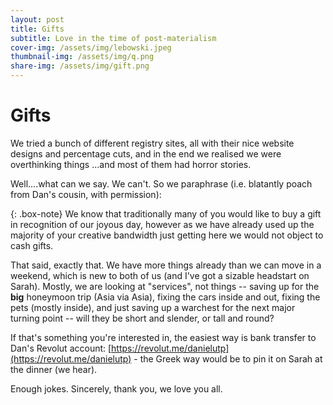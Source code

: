 ```yaml
---
layout: post
title: Gifts
subtitle: Love in the time of post-materialism
cover-img: /assets/img/lebowski.jpeg
thumbnail-img: /assets/img/q.png
share-img: /assets/img/gift.png
---
```


Gifts
=======

We tried a bunch of different registry sites, all with their nice website designs and percentage cuts, and in the end we realised we were overthinking things ...and most of them had horror stories. 

Well....what can we say. We can't. So we paraphrase (i.e. blatantly poach from Dan's cousin, with permission): 

{: .box-note}
We know that traditionally many of you would like to buy a gift in recognition of our joyous day, however as we have already used up the majority of your creative bandwidth just getting here we would not object to cash gifts.

That said, exactly that. We have more things already than we can move in a weekend, which is new to both of us (and I've got a sizable headstart on Sarah). Mostly, we are looking at "services", not things -- saving up for the **big** honeymoon trip (Asia via Asia), fixing the cars inside and out, fixing the pets (mostly inside), and just saving up a warchest for the next major turning point -- will they be short and slender, or tall and round? 


If that's something you're interested in, the easiest way is bank transfer to Dan's Revolut account:
[https://revolut.me/danielutp](https://revolut.me/danielutp) - the Greek way would be to pin it on Sarah at the dinner (we hear).

Enough jokes. Sincerely, thank you, we love you all.
